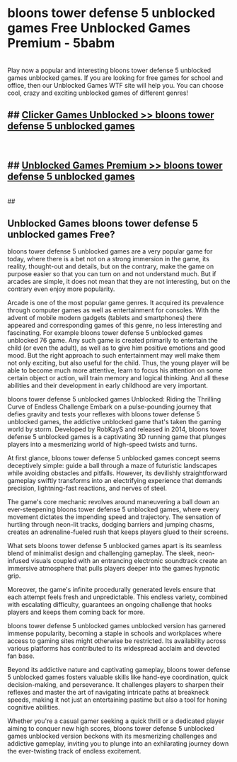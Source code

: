 # bloons tower defense 5 unblocked games  Free Unblocked Games Premium - 5babm <br>
<br>
Play now a popular and interesting bloons tower defense 5 unblocked games unblocked games. If you are looking for free games for school and office, then our Unblocked Games WTF site will help you. You can choose cool, crazy and exciting unblocked games of different genres!


## ##  [Clicker Games Unblocked >> bloons tower defense 5 unblocked games](http://freeplayer.one?title=bloons_tower_defense_5_unblocked_games&ref=UGames)
  <br>

##  ## [Unblocked Games Premium >> bloons tower defense 5 unblocked games](http://freeplayer.one?title=bloons_tower_defense_5_unblocked_games&ref=UGames)
  <br>
  ##



## Unblocked Games bloons tower defense 5 unblocked games Free?

bloons tower defense 5 unblocked games are a very popular game for today, where there is a bet not on a strong immersion in the game, its reality, thought-out and details, but on the contrary, make the game on purpose easier so that you can turn on and not understand much. But if arcades are simple, it does not mean that they are not interesting, but on the contrary even enjoy more popularity.

Arcade is one of the most popular game genres. It acquired its prevalence through computer games as well as entertainment for consoles. With the advent of mobile modern gadgets (tablets and smartphones) there appeared and corresponding games of this genre, no less interesting and fascinating. For example bloons tower defense 5 unblocked games unblocked 76 game. Any such game is created primarily to entertain the child (or even the adult), as well as to give him positive emotions and good mood. But the right approach to such entertainment may well make them not only exciting, but also useful for the child. Thus, the young player will be able to become much more attentive, learn to focus his attention on some certain object or action, will train memory and logical thinking. And all these abilities and their development in early childhood are very important.

bloons tower defense 5 unblocked games Unblocked: Riding the Thrilling Curve of Endless Challenge
Embark on a pulse-pounding journey that defies gravity and tests your reflexes with bloons tower defense 5 unblocked games, the addictive unblocked game that's taken the gaming world by storm. Developed by RobKayS and released in 2014, bloons tower defense 5 unblocked games is a captivating 3D running game that plunges players into a mesmerizing world of high-speed twists and turns.

At first glance, bloons tower defense 5 unblocked games concept seems deceptively simple: guide a ball through a maze of futuristic landscapes while avoiding obstacles and pitfalls. However, its devilishly straightforward gameplay swiftly transforms into an electrifying experience that demands precision, lightning-fast reactions, and nerves of steel.

The game's core mechanic revolves around maneuvering a ball down an ever-steepening bloons tower defense 5 unblocked games, where every movement dictates the impending speed and trajectory. The sensation of hurtling through neon-lit tracks, dodging barriers and jumping chasms, creates an adrenaline-fueled rush that keeps players glued to their screens.

What sets bloons tower defense 5 unblocked games apart is its seamless blend of minimalist design and challenging gameplay. The sleek, neon-infused visuals coupled with an entrancing electronic soundtrack create an immersive atmosphere that pulls players deeper into the games hypnotic grip.

Moreover, the game's infinite procedurally generated levels ensure that each attempt feels fresh and unpredictable. This endless variety, combined with escalating difficulty, guarantees an ongoing challenge that hooks players and keeps them coming back for more.

bloons tower defense 5 unblocked games unblocked version has garnered immense popularity, becoming a staple in schools and workplaces where access to gaming sites might otherwise be restricted. Its availability across various platforms has contributed to its widespread acclaim and devoted fan base.

Beyond its addictive nature and captivating gameplay, bloons tower defense 5 unblocked games fosters valuable skills like hand-eye coordination, quick decision-making, and perseverance. It challenges players to sharpen their reflexes and master the art of navigating intricate paths at breakneck speeds, making it not just an entertaining pastime but also a tool for honing cognitive abilities.

Whether you're a casual gamer seeking a quick thrill or a dedicated player aiming to conquer new high scores, bloons tower defense 5 unblocked games unblocked version beckons with its mesmerizing challenges and addictive gameplay, inviting you to plunge into an exhilarating journey down the ever-twisting track of endless excitement.